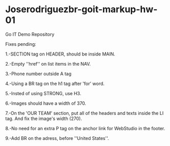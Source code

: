 # Joserodriguezbr-goit-markup-hw-01
Go IT Demo Repository


Fixes pending:

1.-SECTION tag on HEADER, should be inside MAIN.

2.-Empty ''href'' on list items in the NAV.

3.-Phone number outside A tag

4.-Using a BR tag on the h1 tag after 'for' word.

5.-Insted of using STRONG, use H3.

6.-Images should have a width of 370.

7.-On the 'OUR TEAM' section, put all of the headers and texts inside the LI tag. And fix the image's width (270).

8.-No need for an extra P tag on the anchor link for WebStudio in the footer.

9.-Add BR on the adress, before ''United States''.
